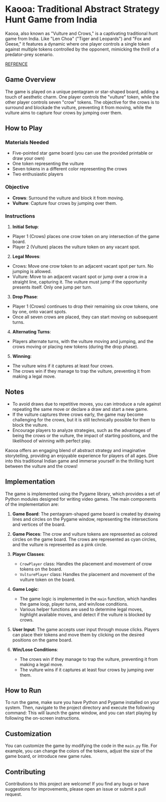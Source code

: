 # Kaooa: Traditional Abstract Strategy Hunt Game from India

Kaooa, also known as "Vulture and Crows," is a captivating traditional hunt game from India. Like "Len Choa" ("Tiger and Leopards") and "Fox and Geese," it features a dynamic where one player controls a single token against multiple tokens controlled by the opponent, mimicking the thrill of a predator-prey scenario.

[REFRENCE](https://www.whatdowedoallday.com/kaooa/)
## Game Overview

The game is played on a unique pentagram or star-shaped board, adding a touch of aesthetic charm. One player controls the "vulture" token, while the other player controls seven "crow" tokens. The objective for the crows is to surround and blockade the vulture, preventing it from moving, while the vulture aims to capture four crows by jumping over them.

## How to Play

### Materials Needed

- Five-pointed star game board (you can use the provided printable or draw your own)
- One token representing the vulture
- Seven tokens in a different color representing the crows
- Two enthusiastic players

### Objective

- **Crows**: Surround the vulture and block it from moving.
- **Vulture**: Capture four crows by jumping over them.

### Instructions

1. **Initial Setup**:
  - Player 1 (Crows) places one crow token on any intersection of the game board.
  - Player 2 (Vulture) places the vulture token on any vacant spot.

2. **Legal Moves**:
  - Crows: Move one crow token to an adjacent vacant spot per turn. No jumping is allowed.
  - Vulture: Move to an adjacent vacant spot or jump over a crow in a straight line, capturing it. The vulture must jump if the opportunity presents itself. Only one jump per turn.

3. **Drop Phase**:
  - Player 1 (Crows) continues to drop their remaining six crow tokens, one by one, onto vacant spots.
  - Once all seven crows are placed, they can start moving on subsequent turns.

4. **Alternating Turns**:
  - Players alternate turns, with the vulture moving and jumping, and the crows moving or placing new tokens (during the drop phase).

5. **Winning**:
  - The vulture wins if it captures at least four crows.
  - The crows win if they manage to trap the vulture, preventing it from making a legal move.

## Notes

- To avoid draws due to repetitive moves, you can introduce a rule against repeating the same move or declare a draw and start a new game.
- If the vulture captures three crows early, the game may become challenging for the crows, but it is still technically possible for them to block the vulture.
- Encourage players to analyze strategies, such as the advantages of being the crows or the vulture, the impact of starting positions, and the likelihood of winning with perfect play.

Kaooa offers an engaging blend of abstract strategy and imaginative storytelling, providing an enjoyable experience for players of all ages. Dive into this traditional Indian game and immerse yourself in the thrilling hunt between the vulture and the crows!


## Implementation

The game is implemented using the Pygame library, which provides a set of Python modules designed for writing video games. The main components of the implementation are:

1. **Game Board**: The pentagram-shaped game board is created by drawing lines and circles on the Pygame window, representing the intersections and vertices of the board.

2. **Game Pieces**: The crow and vulture tokens are represented as colored circles on the game board. The crows are represented as cyan circles, and the vulture is represented as a pink circle.

3. **Player Classes**:
   - `CrowPlayer` class: Handles the placement and movement of crow tokens on the board.
   - `VulturePlayer` class: Handles the placement and movement of the vulture token on the board.

4. **Game Logic**:
   - The game logic is implemented in the `main` function, which handles the game loop, player turns, and win/lose conditions.
   - Various helper functions are used to determine legal moves, highlight available moves, and detect if the vulture is blocked by crows.

5. **User Input**: The game accepts user input through mouse clicks. Players can place their tokens and move them by clicking on the desired positions on the game board.

6. **Win/Lose Conditions**:
   - The crows win if they manage to trap the vulture, preventing it from making a legal move.
   - The vulture wins if it captures at least four crows by jumping over them.

## How to Run

To run the game, make sure you have Python and Pygame installed on your system. Then, navigate to the project directory and execute the following command:
This will launch the game window, and you can start playing by following the on-screen instructions.

## Customization

You can customize the game by modifying the code in the `main.py` file. For example, you can change the colors of the tokens, adjust the size of the game board, or introduce new game rules.

## Contributing

Contributions to this project are welcome! If you find any bugs or have suggestions for improvements, please open an issue or submit a pull request.